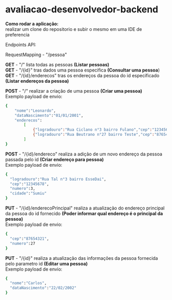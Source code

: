 # avaliacao-desenvolvedor-backend

**Como rodar a aplicação:**</br>
realizar um clone do repositorio e subir o mesmo em uma IDE de preferencia


Endpoints API:

RequestMapping - "/pessoa"

**GET** - "/" lista todas as pessoas **(Listar pessoas)**</br> 
**GET** - "/{id}" tras dados uma pessoa especifica **(Consultar uma pessoa**)</br>
**GET** - "/{id}/enderecos" tras os endereços da pessoa do id especificado **(Listar endereços da pessoa)**</br>

**POST** - "/" realizar a criação de uma pessoa **(Criar uma pessoa)**</br>
Exemplo payload de envio:
```bash
{
    "nome":"Leonardo",
    "dataNascimento":"01/01/2001",
    "enderecos":
        [
            {"logradouro":"Rua Ciclano n°3 bairro Fulano","cep":"12345678","numero":3,"cidade":"Teste1"},
            {"logradouro":"Rua Beutrano n°27 bairro Teste","cep":"87654321","numero":27,"cidade":"Teste2"}
        ]
} 
```

**POST** - "/{id}/endereco" realiza a adição de um novo endereço da pessoa passada pelo id **(Criar endereço para pessoa)**</br>
Exemplo payload de envio:&nbsp;
```bash
{
  "logradouro":"Rua Tal n°3 bairro EsseDai",
  "cep":"12345678",
  "numero":3,
  "cidade":"Sumiu"
}
```
**PUT** - "/{id}/enderecoPrincipal" realiza a atualização do endereço principal da pessoa do id fornecido **(Poder informar qual endereço é o principal da pessoa)**</br>
Exemplo payload de envio:&nbsp;
```bash
{
  "cep":"87654321",
  "numero":27
}
```
**PUT** - "/{id}" realiza a atualização das informações da pessoa fornecida pelo parametro id **(Editar uma pessoa)**</br>
Exemplo payload de envio:&nbsp;
```bash
{
  "nome":"Carlos",
  "dataNascimento":"22/02/2002"
}
```


